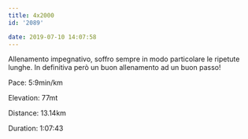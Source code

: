 ```yaml
---
title: 4x2000
id: '2089'

date: 2019-07-10 14:07:58
---
```


Allenamento impegnativo, soffro sempre in modo particolare le ripetute lunghe. In definitiva però un buon allenamento ad un buon passo!

Pace: 5:9min/km

Elevation: 77mt

Distance: 13.14km

Duration: 1:07:43

<!-- ![image](/images/2021/08/20190710-activity-map_hu701e561adc5f0570bd265bd2daa82f53_75332_700x0_resize_box_3.png) -->
